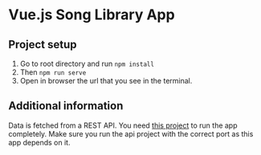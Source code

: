# Vue.js Song Library App

## Project setup


1. Go to root directory and run `npm install`
2. Then `npm run serve`
3. Open in browser the url that you see in the terminal. 

## Additional information

Data is fetched from a REST API. You need [this project](https://github.com/niklavsricards/song-library-api) to run the app completely.
Make sure you run the api project with the correct port as this app depends on it.
